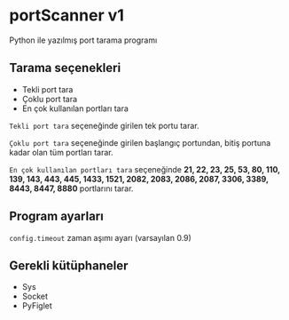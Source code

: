 # portScanner v1
Python ile yazılmış port tarama programı

## Tarama seçenekleri

- Tekli port tara
- Çoklu port tara
- En çok kullanılan portları tara

`Tekli port tara` seçeneğinde girilen tek portu tarar.

`Çoklu port tara` seçeneğinde girilen başlangıç portundan, bitiş portuna kadar olan tüm portları tarar.

`En çok kullanılan portları tara` seçeneğinde **21, 22, 23, 25, 53, 80, 110, 139, 143, 443, 445, 1433, 1521, 2082, 2083, 2086, 2087, 3306, 3389, 8443, 8447, 8880** portlarını tarar.

## Program ayarları
`config.timeout` zaman aşımı ayarı (varsayılan 0.9)

## Gerekli kütüphaneler

- Sys
- Socket
- PyFiglet
